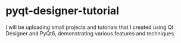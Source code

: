 # pyqt-designer-tutorial
I will be uploading small projects and tutorials that I created using Qt Designer and PyQt6, demonstrating various features and techniques.
